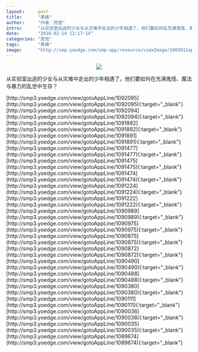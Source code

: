 ```yaml
---
layout:     post
title:      "黑蜂"
author:     "作者：狩虚"
intro:      "从实验室出逃的少女与从灾难中走出的少年相遇了，他们要如何在充满鬼怪、魔法与暴力的乱世中生存？"
date:       "2018-02-14 12:17:14"
categories: "其他"
tags:       "黑蜂"
image:      "http://smp.yoedge.com/smp-app/resource/viewImage/1003011appline.png"
---
```

<div style="text-align: center">
<p><img src="http://smp.yoedge.com/smp-app/resource/viewImage/1003011appline.png"/></p>
</div>
<p class="post-meta">
<span>从实验室出逃的少女与从灾难中走出的少年相遇了，他们要如何在充满鬼怪、魔法与暴力的乱世中生存？</span>
</p>
[http://smp3.yoedge.com/view/gotoAppLine/1092095](http://smp3.yoedge.com/view/gotoAppLine/1092095){:target="_blank"}
[http://smp3.yoedge.com/view/gotoAppLine/1092094](http://smp3.yoedge.com/view/gotoAppLine/1092094){:target="_blank"}
[http://smp3.yoedge.com/view/gotoAppLine/1091892](http://smp3.yoedge.com/view/gotoAppLine/1091892){:target="_blank"}
[http://smp3.yoedge.com/view/gotoAppLine/1091891](http://smp3.yoedge.com/view/gotoAppLine/1091891){:target="_blank"}
[http://smp3.yoedge.com/view/gotoAppLine/1091477](http://smp3.yoedge.com/view/gotoAppLine/1091477){:target="_blank"}
[http://smp3.yoedge.com/view/gotoAppLine/1091475](http://smp3.yoedge.com/view/gotoAppLine/1091475){:target="_blank"}
[http://smp3.yoedge.com/view/gotoAppLine/1091474](http://smp3.yoedge.com/view/gotoAppLine/1091474){:target="_blank"}
[http://smp3.yoedge.com/view/gotoAppLine/1091224](http://smp3.yoedge.com/view/gotoAppLine/1091224){:target="_blank"}
[http://smp3.yoedge.com/view/gotoAppLine/1091222](http://smp3.yoedge.com/view/gotoAppLine/1091222){:target="_blank"}
[http://smp3.yoedge.com/view/gotoAppLine/1090989](http://smp3.yoedge.com/view/gotoAppLine/1090989){:target="_blank"}
[http://smp3.yoedge.com/view/gotoAppLine/1090975](http://smp3.yoedge.com/view/gotoAppLine/1090975){:target="_blank"}
[http://smp3.yoedge.com/view/gotoAppLine/1090875](http://smp3.yoedge.com/view/gotoAppLine/1090875){:target="_blank"}
[http://smp3.yoedge.com/view/gotoAppLine/1090872](http://smp3.yoedge.com/view/gotoAppLine/1090872){:target="_blank"}
[http://smp3.yoedge.com/view/gotoAppLine/1090490](http://smp3.yoedge.com/view/gotoAppLine/1090490){:target="_blank"}
[http://smp3.yoedge.com/view/gotoAppLine/1090488](http://smp3.yoedge.com/view/gotoAppLine/1090488){:target="_blank"}
[http://smp3.yoedge.com/view/gotoAppLine/1090380](http://smp3.yoedge.com/view/gotoAppLine/1090380){:target="_blank"}
[http://smp3.yoedge.com/view/gotoAppLine/1090111](http://smp3.yoedge.com/view/gotoAppLine/1090111){:target="_blank"}
[http://smp3.yoedge.com/view/gotoAppLine/1090036](http://smp3.yoedge.com/view/gotoAppLine/1090036){:target="_blank"}
[http://smp3.yoedge.com/view/gotoAppLine/1090035](http://smp3.yoedge.com/view/gotoAppLine/1090035){:target="_blank"}
[http://smp3.yoedge.com/view/gotoAppLine/1089674](http://smp3.yoedge.com/view/gotoAppLine/1089674){:target="_blank"}


